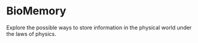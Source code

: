 BioMemory
======

Explore the possible ways to store information in the physical world under the laws of physics.
